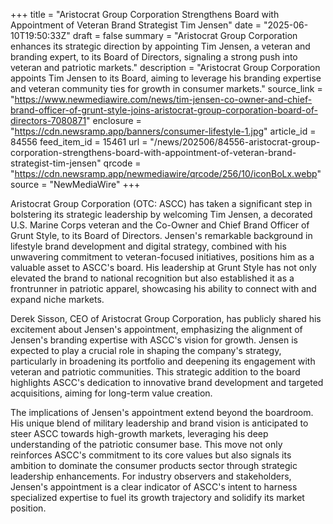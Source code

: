 +++
title = "Aristocrat Group Corporation Strengthens Board with Appointment of Veteran Brand Strategist Tim Jensen"
date = "2025-06-10T19:50:33Z"
draft = false
summary = "Aristocrat Group Corporation enhances its strategic direction by appointing Tim Jensen, a veteran and branding expert, to its Board of Directors, signaling a strong push into veteran and patriotic markets."
description = "Aristocrat Group Corporation appoints Tim Jensen to its Board, aiming to leverage his branding expertise and veteran community ties for growth in consumer markets."
source_link = "https://www.newmediawire.com/news/tim-jensen-co-owner-and-chief-brand-officer-of-grunt-style-joins-aristocrat-group-corporation-board-of-directors-7080871"
enclosure = "https://cdn.newsramp.app/banners/consumer-lifestyle-1.jpg"
article_id = 84556
feed_item_id = 15461
url = "/news/202506/84556-aristocrat-group-corporation-strengthens-board-with-appointment-of-veteran-brand-strategist-tim-jensen"
qrcode = "https://cdn.newsramp.app/newmediawire/qrcode/256/10/iconBoLx.webp"
source = "NewMediaWire"
+++

<p>Aristocrat Group Corporation (OTC: ASCC) has taken a significant step in bolstering its strategic leadership by welcoming Tim Jensen, a decorated U.S. Marine Corps veteran and the Co-Owner and Chief Brand Officer of Grunt Style, to its Board of Directors. Jensen's remarkable background in lifestyle brand development and digital strategy, combined with his unwavering commitment to veteran-focused initiatives, positions him as a valuable asset to ASCC's board. His leadership at Grunt Style has not only elevated the brand to national recognition but also established it as a frontrunner in patriotic apparel, showcasing his ability to connect with and expand niche markets.</p><p>Derek Sisson, CEO of Aristocrat Group Corporation, has publicly shared his excitement about Jensen's appointment, emphasizing the alignment of Jensen's branding expertise with ASCC's vision for growth. Jensen is expected to play a crucial role in shaping the company's strategy, particularly in broadening its portfolio and deepening its engagement with veteran and patriotic communities. This strategic addition to the board highlights ASCC's dedication to innovative brand development and targeted acquisitions, aiming for long-term value creation.</p><p>The implications of Jensen's appointment extend beyond the boardroom. His unique blend of military leadership and brand vision is anticipated to steer ASCC towards high-growth markets, leveraging his deep understanding of the patriotic consumer base. This move not only reinforces ASCC's commitment to its core values but also signals its ambition to dominate the consumer products sector through strategic leadership enhancements. For industry observers and stakeholders, Jensen's appointment is a clear indicator of ASCC's intent to harness specialized expertise to fuel its growth trajectory and solidify its market position.</p>